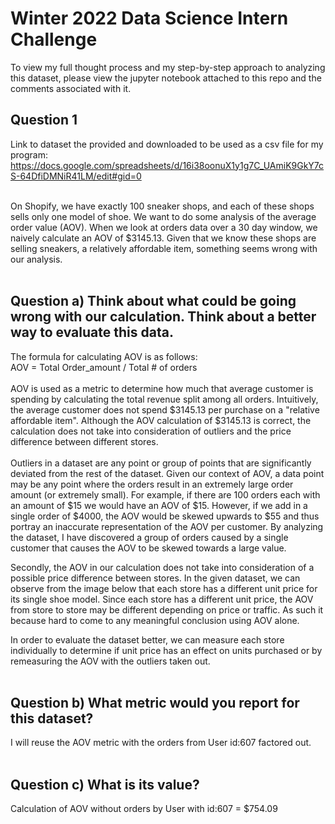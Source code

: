 # **Winter 2022 Data Science Intern Challenge**
To view my full thought process and my step-by-step approach to analyzing this dataset, please view the jupyter notebook attached to this repo and the comments associated with it. 

## Question 1

Link to dataset the provided and downloaded to be used as a csv file for my program: <br>
https://docs.google.com/spreadsheets/d/16i38oonuX1y1g7C_UAmiK9GkY7cS-64DfiDMNiR41LM/edit#gid=0

<br>
On Shopify, we have exactly 100 sneaker shops, and each of these shops sells only one model of shoe. We want to do some analysis of the average order value (AOV). When we look at orders data over a 30 day window, we naively calculate an AOV of $3145.13. Given that we know these shops are selling sneakers, a relatively affordable item, something seems wrong with our analysis. 
<br><br>

## **Question a) Think about what could be going wrong with our calculation. Think about a better way to evaluate this data.** 

The formula for calculating AOV is as follows: <br>
AOV = Total Order_amount / Total # of orders
<br> <br>
AOV is used as a metric to determine how much that average customer is spending by calculating the total revenue split among all orders. Intuitively, the average customer does not spend $3145.13 per purchase on a "relative affordable item". Although the AOV calculation of $3145.13 is correct, the calculation does not take into consideration of outliers and the price difference between different stores. 
<br><br>
Outliers in a dataset are any point or group of points that are significantly deviated from the rest of the dataset. Given our context of AOV, a data point may be any point where the orders result in an extremely large order amount (or extremely small). 
For example, if there are 100 orders each with an amount of $15 we would have an AOV of $15. However, if we add in a single order of $4000, the AOV would be skewed upwards to $55 and thus portray an inaccurate representation of the AOV per customer. By analyzing the dataset, I have discovered a group of orders caused by a single customer that causes the AOV to be skewed towards a large value. 

Secondly, the AOV in our calculation does not take into consideration of a possible price difference between stores. In the given dataset, we can observe from the image below that each store has a different unit price for its single shoe model. Since each store has a different unit price, the AOV from store to store may be different depending on price or traffic. As such it because hard to come to any meaningful conclusion using AOV alone.  

In order to evaluate the dataset better, we can measure each store individually to determine if unit price has an effect on units purchased or by remeasuring the AOV with the outliers taken out. 
<br><br>

## **Question b) What metric would you report for this dataset?**
I will reuse the AOV metric with the orders from User id:607 factored out. 
<br><br>

## **Question c) What is its value?**
Calculation of AOV without orders by User with id:607 = $754.09
<br><br>

